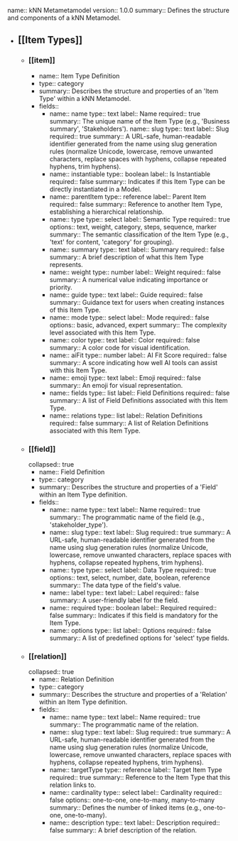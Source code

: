 name:: kNN Metametamodel
version:: 1.0.0
summary:: Defines the structure and components of a kNN Metamodel.

- ## [[Item Types]]
	- ### [[item]]
		- name:: Item Type Definition
		- type:: category
		- summary:: Describes the structure and properties of an 'Item Type' within a kNN Metamodel.
		- fields::
			- name:: name
			  type:: text
			  label:: Name
			  required:: true
			  summary:: The unique name of the Item Type (e.g., 'Business summary', 'Stakeholders').
			  name:: slug
			  type:: text
			  label:: Slug
			  required:: true
			  summary:: A URL-safe, human-readable identifier generated from the name using slug generation rules (normalize Unicode, lowercase, remove unwanted characters, replace spaces with hyphens, collapse repeated hyphens, trim hyphens).
			- name:: instantiable
			  type:: boolean
			  label:: Is Instantiable
			  required:: false
			  summary:: Indicates if this Item Type can be directly instantiated in a Model.
			- name:: parentItem
			  type:: reference
			  label:: Parent Item
			  required:: false
			  summary:: Reference to another Item Type, establishing a hierarchical relationship.
			- name:: type
			  type:: select
			  label:: Semantic Type
			  required:: true
			  options:: text, weight, category, steps, sequence, marker
			  summary:: The semantic classification of the Item Type (e.g., 'text' for content, 'category' for grouping).
			- name:: summary
			  type:: text
			  label:: Summary
			  required:: false
			  summary:: A brief description of what this Item Type represents.
			- name:: weight
			  type:: number
			  label:: Weight
			  required:: false
			  summary:: A numerical value indicating importance or priority.
			- name:: guide
			  type:: text
			  label:: Guide
			  required:: false
			  summary:: Guidance text for users when creating instances of this Item Type.
			- name:: mode
			  type:: select
			  label:: Mode
			  required:: false
			  options:: basic, advanced, expert
			  summary:: The complexity level associated with this Item Type.
			- name:: color
			  type:: text
			  label:: Color
			  required:: false
			  summary:: A color code for visual identification.
			- name:: aiFit
			  type:: number
			  label:: AI Fit Score
			  required:: false
			  summary:: A score indicating how well AI tools can assist with this Item Type.
			- name:: emoji
			  type:: text
			  label:: Emoji
			  required:: false
			  summary:: An emoji for visual representation.
			- name:: fields
			  type:: list
			  label:: Field Definitions
			  required:: false
			  summary:: A list of Field Definitions associated with this Item Type.
			- name:: relations
			  type:: list
			  label:: Relation Definitions
			  required:: false
			  summary:: A list of Relation Definitions associated with this Item Type.
	- ### [[field]]
	  collapsed:: true
		- name:: Field Definition
		- type:: category
		- summary:: Describes the structure and properties of a 'Field' within an Item Type definition.
		- fields::
			- name:: name
			  type:: text
			  label:: Name
			  required:: true
			  summary:: The programmatic name of the field (e.g., 'stakeholder_type').
			- name:: slug
			  type:: text
			  label:: Slug
			  required:: true
			  summary:: A URL-safe, human-readable identifier generated from the name using slug generation rules (normalize Unicode, lowercase, remove unwanted characters, replace spaces with hyphens, collapse repeated hyphens, trim hyphens).
			- name:: type
			  type:: select
			  label:: Data Type
			  required:: true
			  options:: text, select, number, date, boolean, reference
			  summary:: The data type of the field's value.
			- name:: label
			  type:: text
			  label:: Label
			  required:: false
			  summary:: A user-friendly label for the field.
			- name:: required
			  type:: boolean
			  label:: Required
			  required:: false
			  summary:: Indicates if this field is mandatory for the Item Type.
			- name:: options
			  type:: list
			  label:: Options
			  required:: false
			  summary:: A list of predefined options for 'select' type fields.
	- ### [[relation]]
	  collapsed:: true
		- name:: Relation Definition
		- type:: category
		- summary:: Describes the structure and properties of a 'Relation' within an Item Type definition.
		- fields::
			- name:: name
			  type:: text
			  label:: Name
			  required:: true
			  summary:: The programmatic name of the relation.
			- name:: slug
			  type:: text
			  label:: Slug
			  required:: true
			  summary:: A URL-safe, human-readable identifier generated from the name using slug generation rules (normalize Unicode, lowercase, remove unwanted characters, replace spaces with hyphens, collapse repeated hyphens, trim hyphens).
			- name:: targetType
			  type:: reference
			  label:: Target Item Type
			  required:: true
			  summary:: Reference to the Item Type that this relation links to.
			- name:: cardinality
			  type:: select
			  label:: Cardinality
			  required:: false
			  options:: one-to-one, one-to-many, many-to-many
			  summary:: Defines the number of linked items (e.g., one-to-one, one-to-many).
			- name:: description
			  type:: text
			  label:: Description
			  required:: false
			  summary:: A brief description of the relation.